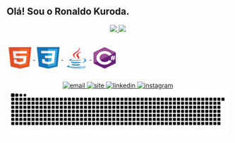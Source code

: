 ## Olá! Sou o Ronaldo Kuroda.

<div align="center">
  
  <a href="https://github.com/ronaldokuroda">

  <!-- Atividades -->
  <p align="center">
  <a href="https://github.com/GabrieleAraujo">
  <img height="150em" src="https://github-readme-stats.vercel.app/api?username=ronaldokuroda&show_icons=true&theme=tokyonight&include_all_commits=true&count_private=true"/>
  <img height="150em" src="https://github-readme-stats.vercel.app/api/top-langs/?username=ronaldokuroda&layout=compact&langs_count=7&theme=tokyonight"/></p>
<!--  <img align="right" alt="Gabi-yoda" height="150" width="160"  src="https://cdn.discordapp.com/attachments/758362394220298319/884566798794633246/picasion.com_31530aa7d40907ef0b9fb4a23c597ae7.gif"> -->
    
</div>
<div style="display: inline_block"><br>
  <img align="center" alt="Ronaldo-HTML" height="50" width="60" src="https://raw.githubusercontent.com/devicons/devicon/master/icons/html5/html5-original.svg">
  <img align="center" alt="Ronaldo-CSS" height="50" width="60" src="https://raw.githubusercontent.com/devicons/devicon/master/icons/css3/css3-original.svg">
  <img align="center" alt="Ronaldo-Java" height="50" width="60" src="https://raw.githubusercontent.com/devicons/devicon/master/icons/java/java-original.svg">
  <img align="center" alt="Ronaldo-Csharp" height="50" width="60" src="https://raw.githubusercontent.com/devicons/devicon/master/icons/csharp/csharp-original.svg">
</div>
  
 ##
  
<div align="center">
  
  <a href="mailto:ronaldokuroda@hotmail.com" target="_blank"> 
    <img src="https://img.icons8.com/external-kiranshastry-lineal-color-kiranshastry/344/external-email-multimedia-kiranshastry-lineal-color-kiranshastry-1.png" alt="email" height="100" width="100" target="_blank"/> 
  </a>
  
  <a href="https://www.ronaldokuroda.com" target="_blank"> 
    <img src="https://img.icons8.com/color-glass/344/domain.png" alt="site" height="100" width="100" target="_blank"/> 
  </a>
  
  <a href="https://www.linkedin.com/in/ronaldokuroda/" target="_blank"> 
    <img src="https://img.icons8.com/external-justicon-flat-justicon/344/external-linkedin-social-media-justicon-flat-justicon.png" alt="linkedin" height="100" width="100" target="_blank" /> 
  </a>
  
  <a href="https://www.instagram.com/ronaldokuroda" target="_blank"> 
    <img src="https://img.icons8.com/color/344/instagram-new--v1.png" alt="instagram" height="100" width="100" target="_blank" /> 
  </a>
  
</div>

<picture>
  <source media="(prefers-color-scheme: dark)" srcset="https://raw.githubusercontent.com/ronaldokuroda/ronaldokuroda/output/github-contribution-grid-snake-dark.svg">
  <source media="(prefers-color-scheme: light)" srcset="https://raw.githubusercontent.com/ronaldokuroda/ronaldokuroda/output/github-contribution-grid-snake.svg">
  <img alt="github contribution grid snake animation" src="https://raw.githubusercontent.com/ronaldokuroda/ronaldokuroda/output/github-contribution-grid-snake.svg">
</picture>

<!-- ![Snake animation](https://github.com/ronaldokuroda/ronaldokuroda/blob/output/github-contribution-grid-snake.svg)
<img align="right" src="https://cdn.discordapp.com/attachments/780589825220018209/1063581964365463573/emails-college.gif" width="120px"> 

-->

